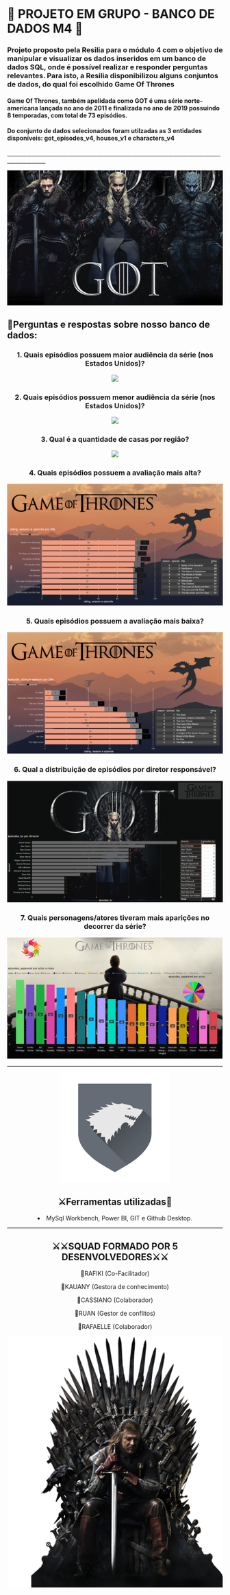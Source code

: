 # 🤺 PROJETO EM GRUPO - BANCO DE DADOS M4 🤺

<h3> Projeto proposto pela Resilia para o módulo 4 com o objetivo de manipular e visualizar os dados inseridos em um banco de dados SQL, onde é possível realizar e responder perguntas relevantes. 
Para isto, a Resilia disponibilizou alguns conjuntos de dados, do qual foi escolhido Game Of Thrones </h3>
 
 
<h4> Game Of Thrones, também apelidada como GOT é uma série norte-americana lançada no ano de 2011 e finalizada no ano de 2019 possuindo 8 temporadas, com total de 73 episódios. </h4>
<p> <h4>Do conjunto de dados selecionados foram utilzadas as 3 entidades disponíveis: got_episodes_v4, houses_v1 e characters_v4 </h4> <p/> 
____________________________________________________________________________________________
  
     
     
     
<div align="center"><img src = "https://github.com/Rfknzg/M4---Projeto-em-Grupo-Resilia-/blob/main/IMG/GameofThrones%20FOTO%20PRINCIPAL.jpg?raw=true"></div>







<h2> 🤺Perguntas e respostas sobre nosso banco de dados: </h2>


<h3><div align="center">  1. Quais episódios possuem maior audiência da série (nos Estados Unidos)? </h3></div>
<div align="center"><img src="https://github.com/Rfknzg/M4---Projeto-em-Grupo-Resilia-/blob/main/Perguntas/Pergunta%20_1/M%C3%A9dia_view_por_ep_season.PNG?raw=true">


<h3> 2. Quais episódios possuem menor audiência da série (nos Estados Unidos)? </h3>
<div align="center"><img src="https://github.com/Rfknzg/M4---Projeto-em-Grupo-Resilia-/blob/main/Perguntas/Pergunta_2/M%C3%A9dia_view_por_ep_season_value_baixa.PNG?raw=true"></div>

<div align="center"><h3> 3. Qual é a quantidade de casas por região? </h3></div>
<div align="center"><img src="https://github.com/Rfknzg/M4---Projeto-em-Grupo-Resilia-/blob/main/Perguntas/Pergunta_3/Quantidade_de_casas_por_regi%C3%A3o.PNG?raw=true"></div>
<div align="center"><h3>4. Quais episódios possuem a avaliação mais alta?</h3></div>
<div align="center"><img src="https://github.com/Rfknzg/M4---Projeto-em-Grupo-Resilia-/blob/main/Perguntas/Pergunta_4/Avali%C3%A7%C3%A3o_mais_alta_por_episodio.PNG?raw=true"></div>

<div align="center"><h3>5. Quais episódios possuem a avaliação mais baixa?</h3></div>
<div align="center"><img src="https://github.com/Rfknzg/M4---Projeto-em-Grupo-Resilia-/blob/main/Perguntas/Pergunta_5/Avali%C3%A7%C3%A3o_mais_baixa_por_episodio.PNG?raw=true"></div>

 <div align="center"><h3>6. Qual a distribuição de episódios por diretor responsável?</h3></div>
 <div align="center"><img src="https://github.com/Rfknzg/M4---Projeto-em-Grupo-Resilia-/blob/main/Perguntas/Pergunta_6/Ep_por_diretores_diferentes.PNG?raw=true">
  
 <div align"center"><h3>7. Quais personagens/atores tiveram mais aparições no decorrer da série?</h3></div> 
 <div align="center"><img src="https://github.com/Rfknzg/M4---Projeto-em-Grupo-Resilia-/blob/main/Perguntas/Pergunta_7/apari%C3%A7%C3%B5es_de_atores_e_atrizes_por_epis%C3%B3dio.PNG?raw=true"></div> 

____________________________________________________________________________________________

<div align="center"><img src="https://github.com/Rfknzg/M4---Projeto-em-Grupo-Resilia-/blob/main/IMG/bandeira%20do%20leao.png?raw=true"></div>
<h2>⚔Ferramentas utilizadas🤺</h2>
<li>MySql Workbench, Power BI, GIT e Github Desktop.</li>


____________________________________________________________________________________________


<h2> ⚔⚔SQUAD FORMADO POR 5 DESENVOLVEDORES⚔⚔ </h2>
<p>👾RAFIKI (Co-Facilitador)</p>
<p>👾KAUANY (Gestora de conhecimento)</p>
<p>👾CASSIANO (Colaborador)</p>
<p>👾RUAN (Gestor de conflitos)</p>
<p>👾RAFAELLE (Colaborador)</p>
<div align="center"><img src="https://github.com/Rfknzg/M4---Projeto-em-Grupo-Resilia-/blob/main/IMG/trono%20img.png?raw=true">

